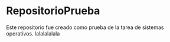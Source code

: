 # RepositorioPrueba
Este repositorio fue creado como prueba de la tarea de sistemas operativos.
lalalalalala
